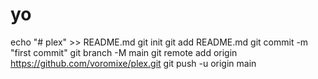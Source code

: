 # yo
echo "# plex" >> README.md git init git add README.md git commit -m "first commit" git branch -M main git remote add origin https://github.com/voromixe/plex.git git push -u origin main

